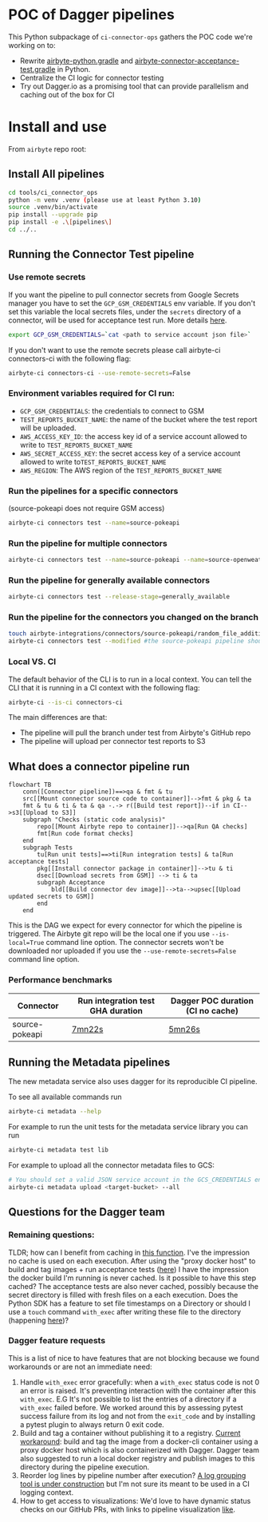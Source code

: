# POC of Dagger pipelines

This Python subpackage of `ci-connector-ops` gathers the POC code we're working on to:

- Rewrite [airbyte-python.gradle](https://github.com/airbytehq/airbyte/blob/7d7e48b2a342a328fa74c6fd11a9268e1dcdcd64/buildSrc/src/main/groovy/airbyte-python.gradle) and [airbyte-connector-acceptance-test.gradle](https://github.com/airbytehq/airbyte/blob/master/buildSrc/src/main/groovy/airbyte-connector-acceptance-test.gradle) in Python.
- Centralize the CI logic for connector testing
- Try out Dagger.io as a promising tool that can provide parallelism and caching out of the box for CI

# Install and use

From `airbyte` repo root:

## Install All pipelines

```bash
cd tools/ci_connector_ops
python -m venv .venv (please use at least Python 3.10)
source .venv/bin/activate
pip install --upgrade pip
pip install -e .\[pipelines\]
cd ../..
```

## Running the Connector Test pipeline

### Use remote secrets

If you want the pipeline to pull connector secrets from Google Secrets manager you have to set the `GCP_GSM_CREDENTIALS` env variable.
If you don't set this variable the local secrets files, under the `secrets` directory of a connector, will be used for acceptance test run.
More details [here](https://github.com/airbytehq/airbyte/blob/master/tools/ci_credentials/README.md#L20).

```bash
export GCP_GSM_CREDENTIALS=`cat <path to service account json file>`
```

If you don't want to use the remote secrets please call airbyte-ci connectors-ci with the following flag:

```bash
airbyte-ci connectors-ci --use-remote-secrets=False
```

### Environment variables required for CI run:

- `GCP_GSM_CREDENTIALS`: the credentials to connect to GSM
- `TEST_REPORTS_BUCKET_NAME`: the name of the bucket where the test report will be uploaded.
- `AWS_ACCESS_KEY_ID`: the access key id of a service account allowed to write to `TEST_REPORTS_BUCKET_NAME`
- `AWS_SECRET_ACCESS_KEY`: the secret access key of a service account allowed to write to`TEST_REPORTS_BUCKET_NAME`
- `AWS_REGION`: The AWS region of the `TEST_REPORTS_BUCKET_NAME`

### **Run the pipelines for a specific connectors**

(source-pokeapi does not require GSM access)

```bash
airbyte-ci connectors test --name=source-pokeapi
```

### **Run the pipeline for multiple connectors**

```bash
airbyte-ci connectors test --name=source-pokeapi --name=source-openweather
```

### **Run the pipeline for generally available connectors**

```bash
airbyte-ci connectors test --release-stage=generally_available
```

### **Run the pipeline for the connectors you changed on the branch**

```bash
touch airbyte-integrations/connectors/source-pokeapi/random_file_addition.txt
airbyte-ci connectors test --modified #the source-pokeapi pipeline should run
```

### Local VS. CI

The default behavior of the CLI is to run in a local context.
You can tell the CLI that it is running in a CI context with the following flag:

```bash
airbyte-ci --is-ci connectors-ci
```

The main differences are that:

- The pipeline will pull the branch under test from Airbyte's GitHub repo
- The pipeline will upload per connector test reports to S3

## What does a connector pipeline run

```mermaid
flowchart TB
    conn([Connector pipeline])==>qa & fmt & tu
    src[[Mount connector source code to container]]-->fmt & pkg & ta
    fmt & tu & ti & ta & qa -.-> r([Build test report])--if in CI-->s3[[Upload to S3]]
    subgraph "Checks (static code analysis)"
        repo[[Mount Airbyte repo to container]]-->qa[Run QA checks]
        fmt[Run code format checks]
    end
    subgraph Tests
        tu[Run unit tests]==>ti[Run integration tests] & ta[Run acceptance tests]
        pkg[[Install connector package in container]]-->tu & ti
        dsec[[Download secrets from GSM]] --> ti & ta
        subgraph Acceptance
            bld[[Build connector dev image]]-->ta-->upsec[[Upload updated secrets to GSM]]
        end
    end
```

This is the DAG we expect for every connector for which the pipeline is triggered.
The Airbyte git repo will be the local one if you use `--is-local=True` command line option.
The connector secrets won't be downloaded nor uploaded if you use the `--use-remote-secrets=False` command line option.


### Performance benchmarks

| Connector      | Run integration test GHA duration                                      | Dagger POC duration (CI no cache)                                      |
| -------------- | ---------------------------------------------------------------------- | ---------------------------------------------------------------------- |
| source-pokeapi | [7mn22s](https://github.com/airbytehq/airbyte/actions/runs/4395453220) | [5mn26s](https://github.com/airbytehq/airbyte/actions/runs/4403595746) |

## Running the Metadata pipelines
The new metadata service also uses dagger for its reproducible CI pipeline.

To see all available commands run
```bash
airbyte-ci metadata --help
```

For example to run the unit tests for the metadata service library you can run
```bash
airbyte-ci metadata test lib
```

For example to upload all the connector metadata files to GCS:
```bash
# You should set a valid JSON service account in the GCS_CREDENTIALS env var before uploading the files.
airbyte-ci metadata upload <target-bucket> --all
```
## Questions for the Dagger team

### Remaining questions:
TLDR; how can I benefit from caching in [this function](https://github.com/airbytehq/airbyte/blob/master/tools/ci_connector_ops/ci_connector_ops/pipelines/tests.py#L79). I've the impression no cache is used on each execution.
After using the "proxy docker host" to build and tag images + run acceptance tests ([here](https://github.com/airbytehq/airbyte/blob/master/tools/ci_connector_ops/ci_connector_ops/pipelines/tests.py#L79)) I have the impression the docker build I'm running is never cached. Is it possible to have this step cached? The acceptance tests are also never cached, possibly because the secret directory is filled with fresh files on a each execution. Does the Python SDK has a feature to set file timestamps on a Directory or should I use a `touch` command `with_exec` after writing these file to the directory (happening [here](https://github.com/airbytehq/airbyte/blob/master/tools/ci_connector_ops/ci_connector_ops/pipelines/actions/secrets.py#L38))?

### Dagger feature requests
This is a list of nice to have features that are not blocking because we found workarounds or are not an immediate need:
1. Handle `with_exec` error gracefully: when a `with_exec` status code is not 0 an error is raised. It's preventing interaction with the container after this `with_exec`. E.G It's not possible to list the entries of a directory if a `with_exec` failed before. We worked around this by assessing pytest success failure from its log and not from the `exit_code` and by installing a pytest plugin to always return 0 exit code.
2. Build and tag a container without publishing it to a registry.
[Current workaround](https://github.com/airbytehq/airbyte/blob/master/tools/ci_connector_ops/ci_connector_ops/pipelines/tests.py#L109): build and tag the image from a docker-cli container using a proxy docker host which is also containerized with Dagger. Dagger team also suggested to run a local docker registry and publish images to this directory during the pipeline execution.
3. Reorder log lines by pipeline number after execution?
[A log grouping tool is under construction](https://www.youtube.com/watch&ab_channel=Dagger) but I'm not sure its meant to be used in a CI logging context.
4. How to get access to visualizations: We'd love to have dynamic status checks on our GitHub PRs, with links to pipeline visualization [like](https://propeller.fly.dev/runs/da68273e-48d8-4354-8d8b-efaccf2792b9).